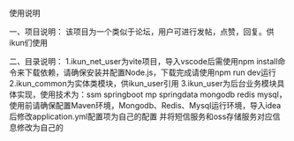 使用说明

一、项目说明：
  该项目为一个类似于论坛，用户可进行发帖，点赞，回复。供ikun们使用

二、目录说明：
  1.ikun_net_user为vite项目，导入vscode后需使用npm install命令来下载依赖，请确保安装并配置Node.js，下载完成请使用npm run dev运行
  2.ikun_common为实体类模块，供ikun_user引用
  3.ikun_user为后台业务模块具体实现，使用技术为：ssm springboot mp springdata mongodb redis mysql，使用前请确保配置Maven环境，Mongodb、Redis、Mysql运行环境，导入idea后修改application.yml配置项为自己的配置
  并将短信服务和oss存储服务对应信息修改为自己的
